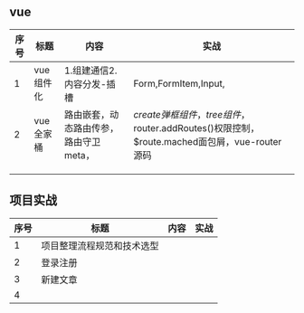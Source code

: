 ## vue

| 序号 | 标题      | 内容                                   | 实战                                                         |
| ---- | --------- | -------------------------------------- | ------------------------------------------------------------ |
| 1    | vue组件化 | 1.组建通信2.内容分发-插槽              | Form,FormItem,Input,                                         |
| 2    | vue全家桶 | 路由嵌套，动态路由传参，路由守卫meta， | $create弹框组件，tree组件，$router.addRoutes()权限控制，$route.mached面包屑，vue-router源码 |
|      |           |                                        |                                                              |
|      |           |                                        |                                                              |
|      |           |                                        |                                                              |

## 项目实战

| 序号 | 标题                       | 内容 | 实战 |
| ---- | -------------------------- | ---- | ---- |
| 1    | 项目整理流程规范和技术选型 |      |      |
| 2    | 登录注册                   |      |      |
| 3    | 新建文章                   |      |      |
| 4    |                            |      |      |

